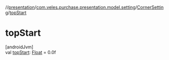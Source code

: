 //[presentation](../../../index.md)/[com.veles.purchase.presentation.model.setting](../index.md)/[CornerSetting](index.md)/[topStart](top-start.md)

# topStart

[androidJvm]\
val [topStart](top-start.md): [Float](https://kotlinlang.org/api/latest/jvm/stdlib/kotlin/-float/index.html) = 0.0f
